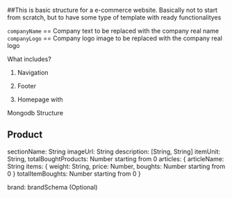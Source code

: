 

##This is basic structure for a e-commerce website. Basically not to start from scratch, but to have some type of template with ready functionalityes

`companyName` == Company text to be replaced with the company real name
`companyLogo` == Company logo image to be replaced with the company real logo

What includes?

1. Navigation
2. Footer

3. Homepage with 


Mongodb Structure


## Product


sectionName: String
imageUrl: String
description: [String, String]
itemUnit: String,
totalBoughtProducts: Number starting from 0
articles: {
    articleName: String
    items: {
        weight: String,
        price: Number,
        boughts: Number starting from 0
    }
    totalItemBoughts: Number starting from 0
}

brand: brandSchema (Optional)

